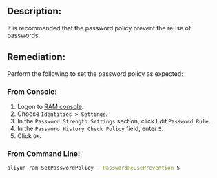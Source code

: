 ## Description:

It is recommended that the password policy prevent the reuse of passwords.

## Remediation:

Perform the following to set the password policy as expected:

### From Console:

1. Logon to [RAM console](https://ram.console.aliyun.com/overview).
2. Choose `Identities > Settings`.
3. In the `Password Strength Settings` section, click Edit `Password Rule`.
4. In the `Password History Check Policy` field, enter `5`.
5. Click `OK`.

### From Command Line:

```bash
aliyun ram SetPasswordPolicy --PasswordReusePrevention 5
```
